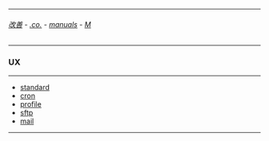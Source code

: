 
---

###### [改善](https://github.com/ttltrk/0C/blob/master/README.MD) - [.co.](https://github.com/ttltrk/PRG/blob/master/CODING.MD) - [manuals](https://github.com/ttltrk/PRG/blob/master/MAN.MD) - [M](https://github.com/ttltrk/ELSE/blob/master/M/M.MD)

---

### UX

---

* [standard](https://github.com/ttltrk/ELSE/blob/master/M/UX/STANDARD/STANDARD.MD)
* [cron](https://github.com/ttltrk/ELSE/blob/master/M/UX/CRON/CRON.MD)
* [profile]()
* [sftp]()
* [mail]()

---
